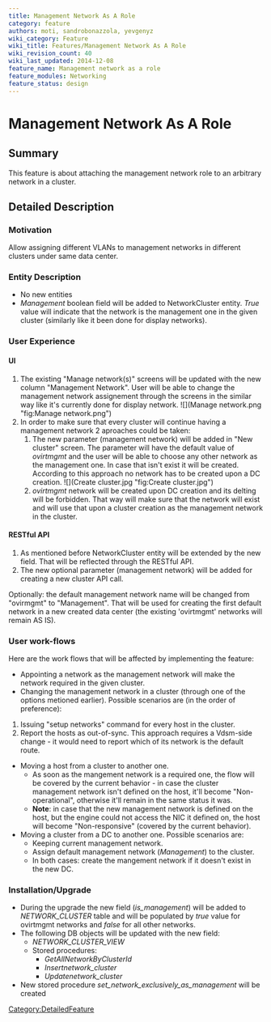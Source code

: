 ```yaml
---
title: Management Network As A Role
category: feature
authors: moti, sandrobonazzola, yevgenyz
wiki_category: Feature
wiki_title: Features/Management Network As A Role
wiki_revision_count: 40
wiki_last_updated: 2014-12-08
feature_name: Management network as a role
feature_modules: Networking
feature_status: design
---
```


# Management Network As A Role

## Summary

This feature is about attaching the management network role to an arbitrary network in a cluster.

## Detailed Description

### Motivation

Allow assigning different VLANs to management networks in different clusters under same data center.

### Entity Description

*   No new entities
*   *Management* boolean field will be added to NetworkCluster entity. *True* value will indicate that the network is the management one in the given cluster (similarly like it been done for display networks).

### User Experience

#### UI

1.  The existing "Manage network(s)" screens will be updated with the new column "Management Network". User will be able to change the management network assignement through the screens in the similar way like it's currently done for display network.
    ![](Manage network.png "fig:Manage network.png")
2.  In order to make sure that every cluster will continue having a management network 2 aproaches could be taken:
    1.  The new parameter (management network) will be added in "New cluster" screen. The parameter will have the default value of *ovirtmgmt* and the user will be able to choose any other network as the management one. In case that isn't exist it will be created. According to this approach no network has to be created upon a DC creation.
        ![](Create cluster.jpg "fig:Create cluster.jpg")
    2.  *ovirtmgmt* network will be created upon DC creation and its delting will be forbidden. That way will make sure that the network will exist and will use that upon a cluster creation as the management network in the cluster.

#### RESTful API

1.  As mentioned before NetworkCluster entity will be extended by the new field. That will be reflected through the RESTful API.
2.  The new optional parameter (management network) will be added for creating a new cluster API call.

Optionally: the default management network name will be changed from "ovirmgmt" to "Management". That will be used for creating the first default network in a new created data center (the existing 'ovirtmgmt' networks will remain AS IS).

### User work-flows

Here are the work flows that will be affected by implementing the feature:

*   Appointing a network as the management network will make the network required in the given cluster.
*   Changing the management network in a cluster (through one of the options metioned earlier). Possible scenarios are (in the order of preference):

1.  Issuing "setup networks" command for every host in the cluster.
2.  Report the hosts as out-of-sync. This approach requires a Vdsm-side change - it would need to report which of its network is the default route.

*   Moving a host from a cluster to another one.
    -   As soon as the mangement network is a required one, the flow will be covered by the current behavior - in case the cluster management network isn't defined on the host, it'll become "Non-operational", otherwise it'll remain in the same status it was.
    -   **Note**: in case that the new management network is defined on the host, but the engine could not access the NIC it defined on, the host will become "Non-responsive" (covered by the current behavior).
*   Moving a cluster from a DC to another one. Possible scenarios are:
    -   Keeping current management network.
    -   Assign default management network (*Management*) to the cluster.
    -   In both cases: create the mangement network if it doesn't exist in the new DC.

### Installation/Upgrade

*   During the upgrade the new field (*is_management*) will be added to *NETWORK_CLUSTER* table and will be populated by *true* value for ovirtmgmt networks and *false* for all other networks.
*   The following DB objects will be updated with the new field:
    -   *NETWORK_CLUSTER_VIEW*
    -   Stored procedures:
        -   *GetAllNetworkByClusterId*
        -   *Insertnetwork_cluster*
        -   *Updatenetwork_cluster*
*   New stored procedure *set_network_exclusively_as_management* will be created

<Category:DetailedFeature>
